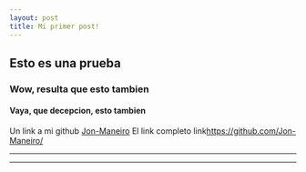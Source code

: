 ```yaml
---
layout: post
title: Mi primer post!
---
```


## Esto es una prueba
### Wow, resulta que esto tambien
#### Vaya, que decepcion, esto tambien

Un link a mi github [Jon-Maneiro](https://github.com/Jon-Maneiro)
El link completo link<https://github.com/Jon-Maneiro/>

----
****
